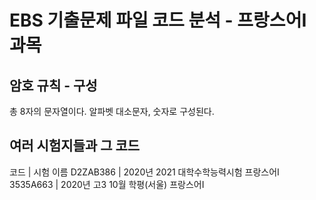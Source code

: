 # EBS 기출문제 파일 코드 분석 - 프랑스어Ⅰ 과목
## 암호 규칙 - 구성
총 8자의 문자열이다.
알파벳 대소문자, 숫자로 구성된다.
## 여러 시험지들과 그 코드
코드      	| 시험 이름
D2ZAB386	| 2020년 2021 대학수학능력시험 프랑스어Ⅰ
3535A663	| 2020년 고3 10월 학평(서울) 프랑스어Ⅰ
